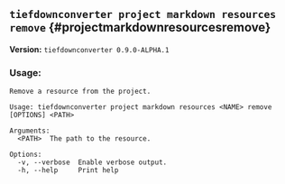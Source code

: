 ## `tiefdownconverter project markdown resources remove` {#projectmarkdownresourcesremove}

**Version:** `tiefdownconverter 0.9.0-ALPHA.1`

### Usage:
```
Remove a resource from the project.

Usage: tiefdownconverter project markdown resources <NAME> remove [OPTIONS] <PATH>

Arguments:
  <PATH>  The path to the resource.

Options:
  -v, --verbose  Enable verbose output.
  -h, --help     Print help
```


